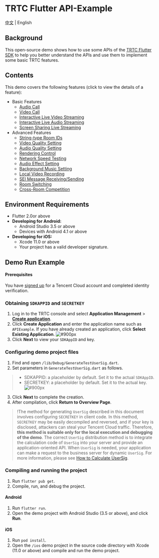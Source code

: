 # TRTC Flutter API-Example

[中文](README_zh-CN.md) | English

## Background

This open-source demo shows how to use some APIs of the [TRTC Flutter SDK](https://intl.cloud.tencent.com/products/trtc) to help you better understand the APIs and use them to implement some basic TRTC features.

## Contents

This demo covers the following features (click to view the details of a feature):

- Basic Features
  - [Audio Call](./lib/Basic/AudioCall)
  - [Video Call](./lib/Basic/VideoCall)
  - [Interactive Live Video Streaming](./lib/Basic/Live)
  - [Interactive Live Audio Streaming](./lib/Basic/VoiceChatRoom)
  - [Screen Sharing Live Streaming](./lib/Basic/ScreenShare)
- Advanced Features
  - [String-type Room IDs](./lib/Advanced/StringRoomId)
  - [Video Quality Setting](./lib/Advanced/SetVideoQuality)
  - [Audio Quality Setting](./lib/Advanced/SetAudioQuality)
  - [Rendering Control](./lib/Advanced/SetRenderParams)
  - [Network Speed Testing](./lib/Advanced/SpeedTest)
  - [Audio Effect Setting](./lib/Advanced/SetAudioEffect)
  - [Background Music Setting](./lib/Advanced/SetBackgroundMusic)
  - [Local Video Recording](./lib/Advanced/LocalRecord)
  - [SEI Message Receiving/Sending](./lib/Advanced/SEIMessage)
  - [Room Switching](./lib/Advanced/SwitchRoom)
  - [Cross-Room Competition](./lib/Advanced/RoomPk)

## Environment Requirements

- Flutter 2.0or above
- **Developing for Android:**
  - Android Studio 3.5 or above
  - Devices with Android 4.1 or above
- **Developing for iOS:**
  - Xcode 11.0 or above
  - Your project has a valid developer signature.

## Demo Run Example

#### Prerequisites

You have [signed up](https://www.tencentcloud.com/) for a Tencent Cloud account and completed identity verification.

### Obtaining `SDKAPPID` and `SECRETKEY`

1. Log in to the TRTC console and select **Application Management** > **[Create application](https://console.tencentcloud.com/trtc/app/create)**.
2. Click **Create Application** and enter the application name such as `APIExample`. If you have already created an application, click **Select Existing Application**.
   ![#900px](https://qcloudimg.tencent-cloud.cn/raw/6704c9f7eb9e18e422c513cb9a2a3926.png)
3. Click **Next** to view your `SDKAppID` and key.

### Configuring demo project files

1. Find and open `/lib/Debug/GenerateTestUserSig.dart`.
2. Set parameters in `GenerateTestUserSig.dart` as follows.

> - SDKAPPID: a placeholder by default. Set it to the actual `SDKAppID`.
> - SECRETKEY: a placeholder by default. Set it to the actual key.
>   ![#900px](https://imgcache.qq.com/operation/dianshi/other/flutter_sig.237b3ce20dde2fa6cac972f49169e7e539d691fd.png)

3. Click **Next** to complete the creation.
4. After compilation, click **Return to Overview Page**.

> !The method for generating `UserSig` described in this document involves configuring `SECRETKEY` in client code. In this method, `SECRETKEY` may be easily decompiled and reversed, and if your key is disclosed, attackers can steal your Tencent Cloud traffic. Therefore, **this method is suitable only for the local execution and debugging of the demo**.
> The correct `UserSig` distribution method is to integrate the calculation code of `UserSig` into your server and provide an application-oriented API. When `UserSig` is needed, your application can make a request to the business server for dynamic `UserSig`. For more information, please see [How to Calculate UserSig](https://intl.cloud.tencent.com/document/product/647/35166).

### Compiling and running the project

1. Run `flutter pub get`.
2. Compile, run, and debug the project.

#### Android

1. Run `flutter run`.
2. Open the demo project with Android Studio (3.5 or above), and click **Run**.

#### iOS

1. Run `pod install`.
2. Open the `/ios` demo project in the source code directory with Xcode (11.0 or above) and compile and run the demo project.

